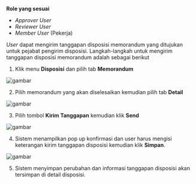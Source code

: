 **Role yang sesuai**

- *Approver User*
- *Reviewer User*
- *Member User* (Pekerja)

*User* dapat mengirim tanggapan disposisi memorandum yang ditujukan untuk pejabat pengirim disposisi. Langkah-langkah untuk mengirim tanggapan disposisi memorandum adalah sebagai berikut

1. Klik menu **Disposisi** dan pilih tab **Memorandum**

![gambar](SC_Memorandum/MM85.png)

2. Pilih memorandum yang akan diselesaikan kemudian pilih tab **Detail**

![gambar](SC_Memorandum/MM86.png)

3. Pilih tombol **Kirim Tanggapan** kemudian klik **Send**

![gambar](SC_Memorandum/MM87.png)

4. Sistem menampilkan pop up konfirmasi dan user harus mengisi keterangan kirim tanggapan disposisi kemudian klik **Simpan**.

![gambar](SC_Memorandum/MM88.png)

5. Sistem menyimpan perubahan dan informasi tanggapan disposisi akan tersimpan di detail disposisi.

